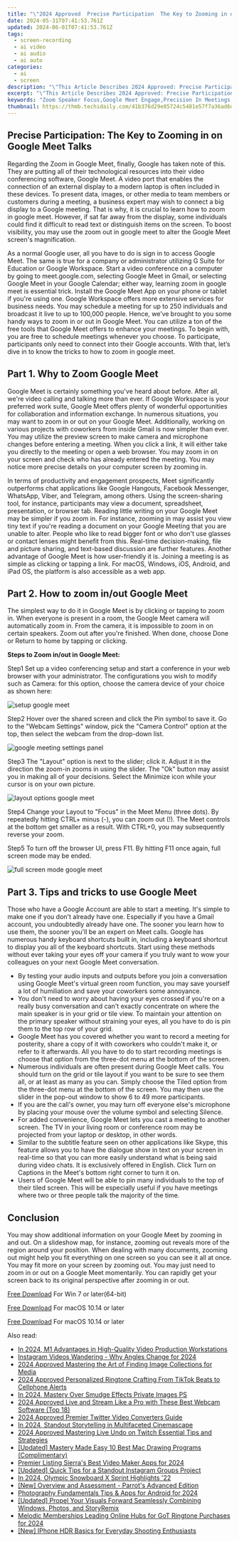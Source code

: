 ```yaml
---
title: "\"2024 Approved  Precise Participation  The Key to Zooming in on Google Meet Talks\""
date: 2024-05-31T07:41:53.761Z
updated: 2024-06-01T07:41:53.761Z
tags: 
  - screen-recording
  - ai video
  - ai audio
  - ai auto
categories: 
  - ai
  - screen
description: "\"This Article Describes 2024 Approved: Precise Participation: The Key to Zooming in on Google Meet Talks\""
excerpt: "\"This Article Describes 2024 Approved: Precise Participation: The Key to Zooming in on Google Meet Talks\""
keywords: "Zoom Speaker Focus,Google Meet Engage,Precision In Meetings,Zoom Participant Tips,Enhanced Meeting Conduct,Direct Meet Interaction,Zoom Clarity Communication"
thumbnail: https://thmb.techidaily.com/41b376d29e85724c5481e57f7a36ad6deb299d08d21887a298dcedb2ce73aa51.jpg
---
```


## Precise Participation: The Key to Zooming in on Google Meet Talks

Regarding the Zoom in Google Meet, finally, Google has taken note of this. They are putting all of their technological resources into their video conferencing software, Google Meet. A video port that enables the connection of an external display to a modern laptop is often included in these devices. To present data, images, or other media to team members or customers during a meeting, a business expert may wish to connect a big display to a Google meeting. That is why, it is crucial to learn how to zoom in google meet. However, if sat far away from the display, some individuals could find it difficult to read text or distinguish items on the screen. To boost visibility, you may use the zoom out in google meet to alter the Google Meet screen's magnification.

As a normal Google user, all you have to do is sign in to access Google Meet. The same is true for a company or administrator utilizing G Suite for Education or Google Workspace. Start a video conference on a computer by going to meet.google.com, selecting Google Meet in Gmail, or selecting Google Meet in your Google Calendar; either way, learning zoom in google meet is essential trick. Install the Google Meet App on your phone or tablet if you're using one. Google Workspace offers more extensive services for business needs. You may schedule a meeting for up to 250 individuals and broadcast it live to up to 100,000 people. Hence, we’ve brought to you some handy ways to zoom in or out in Google Meet. You can utilize a ton of the free tools that Google Meet offers to enhance your meetings. To begin with, you are free to schedule meetings whenever you choose. To participate, participants only need to connect into their Google accounts. With that, let’s dive in to know the tricks to how to zoom in google meet.

## Part 1\. Why to Zoom Google Meet

Google Meet is certainly something you've heard about before. After all, we're video calling and talking more than ever. If Google Workspace is your preferred work suite, Google Meet offers plenty of wonderful opportunities for collaboration and information exchange. In numerous situations, you may want to zoom in or out on your Google Meet. Additionally, working on various projects with coworkers from inside Gmail is now simpler than ever. You may utilize the preview screen to make camera and microphone changes before entering a meeting. When you click a link, it will either take you directly to the meeting or open a web browser. You may zoom in on your screen and check who has already entered the meeting. You may notice more precise details on your computer screen by zooming in.

In terms of productivity and engagement prospects, Meet significantly outperforms chat applications like Google Hangouts, Facebook Messenger, WhatsApp, Viber, and Telegram, among others. Using the screen-sharing tool, for instance, participants may view a document, spreadsheet, presentation, or browser tab. Reading little writing on your Google Meet may be simpler if you zoom in. For instance, zooming in may assist you view tiny text if you're reading a document on your Google Meeting that you are unable to alter. People who like to read bigger font or who don't use glasses or contact lenses might benefit from this. Real-time decision-making, file and picture sharing, and text-based discussion are further features. Another advantage of Google Meet is how user-friendly it is. Joining a meeting is as simple as clicking or tapping a link. For macOS, Windows, iOS, Android, and iPad OS, the platform is also accessible as a web app.

## Part 2\. How to zoom in/out Google Meet

The simplest way to do it in Google Meet is by clicking or tapping to zoom in. When everyone is present in a room, the Google Meet camera will automatically zoom in. From the camera, it is impossible to zoom in on certain speakers. Zoom out after you're finished. When done, choose Done or Return to home by tapping or clicking.

**Steps to Zoom in/out in Google Meet:**

Step1 Set up a video conferencing setup and start a conference in your web browser with your administrator. The configurations you wish to modify such as Camera: for this option, choose the camera device of your choice as shown here:

![setup google meet](https://images.wondershare.com/filmora/article-images/2022/07/setup-google-meet.jpg)

Step2 Hover over the shared screen and click the Pin symbol to save it. Go to the "Webcam Settings" window, pick the "Camera Control" option at the top, then select the webcam from the drop-down list.

![google meeting settings panel](https://images.wondershare.com/filmora/article-images/2022/07/google-meeting-settings-panel.jpg)

Step3 The "Layout" option is next to the slider; click it. Adjust it in the direction the zoom-in zooms in using the slider. The "Ok" button may assist you in making all of your decisions. Select the Minimize icon while your cursor is on your own picture.

![layout options google meet](https://images.wondershare.com/filmora/article-images/2022/07/layout-options-google-meet.jpg)

Step4 Change your Layout to "Focus" in the Meet Menu (three dots). By repeatedly hitting CTRL+ minus (-), you can zoom out (!). The Meet controls at the bottom get smaller as a result. With CTRL+0, you may subsequently reverse your zoom.

Step5 To turn off the browser UI, press F11\. By hitting F11 once again, full screen mode may be ended.

![full screen mode google meet](https://images.wondershare.com/filmora/article-images/2022/07/full-screen-mode-google-meet.jpg)

## Part 3\. Tips and tricks to use Google Meet

Those who have a Google Account are able to start a meeting. It's simple to make one if you don't already have one. Especially if you have a Gmail account, you undoubtedly already have one. The sooner you learn how to use them, the sooner you'll be an expert on Meet calls. Google has numerous handy keyboard shortcuts built in, including a keyboard shortcut to display you all of the keyboard shortcuts. Start using these methods without ever taking your eyes off your camera if you truly want to wow your colleagues on your next Google Meet conversation.

* By testing your audio inputs and outputs before you join a conversation using Google Meet's virtual green room function, you may save yourself a lot of humiliation and save your coworkers some annoyance.
* You don't need to worry about having your eyes crossed if you're on a really busy conversation and can't exactly concentrate on where the main speaker is in your grid or tile view. To maintain your attention on the primary speaker without straining your eyes, all you have to do is pin them to the top row of your grid.
* Google Meet has you covered whether you want to record a meeting for posterity, share a copy of it with coworkers who couldn't make it, or refer to it afterwards. All you have to do to start recording meetings is choose that option from the three-dot menu at the bottom of the screen.
* Numerous individuals are often present during Google Meet calls. You should turn on the grid or tile layout if you want to be sure to see them all, or at least as many as you can. Simply choose the Tiled option from the three-dot menu at the bottom of the screen. You may then use the slider in the pop-out window to show 6 to 49 more participants.
* If you are the call's owner, you may turn off everyone else's microphone by placing your mouse over the volume symbol and selecting Silence.
* For added convenience, Google Meet lets you cast a meeting to another screen. The TV in your living room or conference room may be projected from your laptop or desktop, in other words.
* Similar to the subtitle feature seen on other applications like Skype, this feature allows you to have the dialogue show in text on your screen in real-time so that you can more easily understand what is being said during video chats. It is exclusively offered in English. Click Turn on Captions in the Meet's bottom right corner to turn it on.
* Users of Google Meet will be able to pin many individuals to the top of their tiled screen. This will be especially useful if you have meetings where two or three people talk the majority of the time.

## Conclusion

You may show additional information on your Google Meet by zooming in and out. On a slideshow map, for instance, zooming out reveals more of the region around your position. When dealing with many documents, zooming out might help you fit everything on one screen so you can see it all at once. You may fit more on your screen by zooming out. You may just need to zoom in or out on a Google Meet momentarily. You can rapidly get your screen back to its original perspective after zooming in or out.

[Free Download](https://tools.techidaily.com/wondershare/filmora/download/) For Win 7 or later(64-bit)

[Free Download](https://tools.techidaily.com/wondershare/filmora/download/) For macOS 10.14 or later

[Free Download](https://tools.techidaily.com/wondershare/filmora/download/) For macOS 10.14 or later

<ins class="adsbygoogle"
     style="display:block"
     data-ad-format="autorelaxed"
     data-ad-client="ca-pub-7571918770474297"
     data-ad-slot="1223367746"></ins>

<ins class="adsbygoogle"
     style="display:block"
     data-ad-format="autorelaxed"
     data-ad-client="ca-pub-7571918770474297"
     data-ad-slot="1223367746"></ins>



<ins class="adsbygoogle"
     style="display:block"
     data-ad-client="ca-pub-7571918770474297"
     data-ad-slot="8358498916"
     data-ad-format="auto"
     data-full-width-responsive="true"></ins>


<span class="atpl-alsoreadstyle">Also read:</span>
<div><ul>
<li><a href="https://extra-skills.techidaily.com/in-2024-m1-advantages-in-high-quality-video-production-workstations/"><u>In 2024, M1 Advantages in High-Quality Video Production Workstations</u></a></li>
<li><a href="https://extra-skills.techidaily.com/instagram-videos-wandering-why-angles-change-for-2024/"><u>Instagram  Videos Wandering - Why Angles Change for 2024</u></a></li>
<li><a href="https://extra-skills.techidaily.com/2024-approved-mastering-the-art-of-finding-image-collections-for-media/"><u>2024 Approved  Mastering the Art of Finding Image Collections for Media</u></a></li>
<li><a href="https://extra-skills.techidaily.com/2024-approved-personalized-ringtone-crafting-from-tiktok-beats-to-cellphone-alerts/"><u>2024 Approved  Personalized Ringtone Crafting  From TikTok Beats to Cellphone Alerts</u></a></li>
<li><a href="https://extra-skills.techidaily.com/in-2024-mastery-over-smudge-effects-private-images-ps/"><u>In 2024, Mastery Over Smudge Effects  Private Images PS</u></a></li>
<li><a href="https://extra-skills.techidaily.com/2024-approved-live-and-stream-like-a-pro-with-these-best-webcam-software-top-18/"><u>2024 Approved  Live and Stream Like a Pro with These Best Webcam Software (Top 18)</u></a></li>
<li><a href="https://extra-skills.techidaily.com/2024-approved-premier-twitter-video-converters-guide/"><u>2024 Approved  Premier Twitter Video Converters Guide</u></a></li>
<li><a href="https://extra-skills.techidaily.com/in-2024-standout-storytelling-in-multifaceted-cinemascape/"><u>In 2024, Standout Storytelling in Multifaceted Cinemascape</u></a></li>
<li><a href="https://extra-skills.techidaily.com/2024-approved-mastering-live-undo-on-twitch-essential-tips-and-strategies/"><u>2024 Approved  Mastering Live Undo on Twitch  Essential Tips and Strategies</u></a></li>
<li><a href="https://extra-skills.techidaily.com/updated-mastery-made-easy-10-best-mac-drawing-programs-complimentary/"><u>[Updated] Mastery Made Easy  10 Best Mac Drawing Programs (Complimentary)</u></a></li>
<li><a href="https://extra-skills.techidaily.com/premier-listing-sierras-best-video-maker-apps-for-2024/"><u>Premier Listing  Sierra's Best Video Maker Apps for 2024</u></a></li>
<li><a href="https://extra-skills.techidaily.com/updated-quick-tips-for-a-standout-instagram-groups-project/"><u>[Updated] Quick Tips for a Standout Instagram Groups Project</u></a></li>
<li><a href="https://extra-skills.techidaily.com/in-2024-olympic-snowboard-x-sprint-highlights-22/"><u>In 2024, Olympic Snowboard X Sprint Highlights '22</u></a></li>
<li><a href="https://extra-skills.techidaily.com/new-overview-and-assessment-parrots-advanced-edition/"><u>[New] Overview and Assessment - Parrot's Advanced Edition</u></a></li>
<li><a href="https://extra-skills.techidaily.com/photography-fundamentals-tips-and-apps-for-android-for-2024/"><u>Photography Fundamentals  Tips & Apps for Android for 2024</u></a></li>
<li><a href="https://extra-skills.techidaily.com/updated-propel-your-visuals-forward-seamlessly-combining-windows-photos-and-storyremix/"><u>[Updated] Propel Your Visuals Forward  Seamlessly Combining Windows, Photos, and StoryRemix</u></a></li>
<li><a href="https://extra-skills.techidaily.com/melodic-memberships-leading-online-hubs-for-got-ringtone-purchases-for-2024/"><u>Melodic Memberships  Leading Online Hubs for GoT Ringtone Purchases for 2024</u></a></li>
<li><a href="https://extra-skills.techidaily.com/new-iphone-hdr-basics-for-everyday-shooting-enthusiasts/"><u>[New] IPhone HDR Basics for Everyday Shooting Enthusiasts</u></a></li>
</ul></div>

